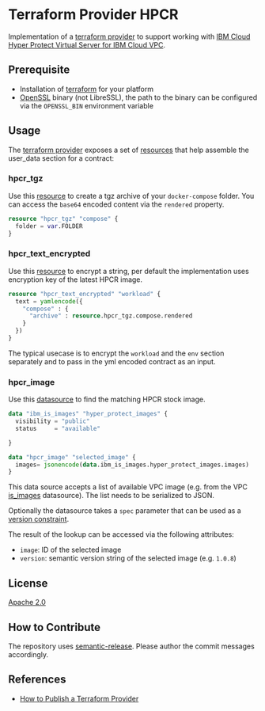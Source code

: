 # Terraform Provider HPCR

Implementation of a [terraform provider](https://www.terraform.io/language/providers) to support working with [IBM Cloud Hyper Protect Virtual Server for IBM Cloud VPC](https://cloud.ibm.com/docs/vpc?topic=vpc-about-se).

## Prerequisite

- Installation of [terraform](https://www.terraform.io/downloads) for your platform
- [OpenSSL](https://www.openssl.org/) binary (not LibreSSL), the path to the binary can be configured via the `OPENSSL_BIN` environment variable

## Usage

The [terraform provider](https://www.terraform.io/language/providers) exposes a set of [resources](https://www.terraform.io/language/resources) that help assemble the user_data section for a contract:

### hpcr_tgz

Use this [resource](https://developer.hashicorp.com/terraform/language/resources) to create a tgz archive of your `docker-compose` folder. You can access the `base64` encoded content via the `rendered` property.

```terraform
resource "hpcr_tgz" "compose" {
  folder = var.FOLDER
}
```

### hpcr_text_encrypted

Use this [resource](https://developer.hashicorp.com/terraform/language/resources) to encrypt a string, per default the implementation uses encryption key of the latest HPCR image.

```terraform
resource "hpcr_text_encrypted" "workload" {
  text = yamlencode({
    "compose" : {
      "archive" : resource.hpcr_tgz.compose.rendered
    }
  })
}
```

The typical usecase is to encrypt the `workload` and the `env` section separately and to pass in the yml encoded contract as an input.

### hpcr_image

Use this [datasource](https://developer.hashicorp.com/terraform/language/data-sources) to find the matching HPCR stock image. 

```terraform
data "ibm_is_images" "hyper_protect_images" {
  visibility = "public"
  status     = "available"

}

data "hpcr_image" "selected_image" {
  images= jsonencode(data.ibm_is_images.hyper_protect_images.images)
}
```

This data source accepts a list of available VPC image (e.g. from the VPC [is_images](https://registry.terraform.io/providers/IBM-Cloud/ibm/latest/docs/data-sources/is_images) datasource). The list needs to be serialized to JSON.

Optionally the datasource takes a `spec` parameter that can be used as a [version constraint](https://github.com/Masterminds/semver#checking-version-constraints).

The result of the lookup can be accessed via the following attributes:

- `image`: ID of the selected image
- `version`: semantic version string of the selected image (e.g. `1.0.8`)


## License

[Apache 2.0](LICENSE)

## How to Contribute

The repository uses [semantic-release](https://github.com/semantic-release/semantic-release). Please author the commit messages accordingly.

## References

- [How to Publish a Terraform Provider](https://learn.hashicorp.com/tutorials/terraform/provider-release-publish?in=terraform/providers)
